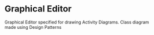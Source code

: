 # Graphical Editor
 Graphical Editor specified for drawing Activity Diagrams.
Class diagram made using Design Patterns
